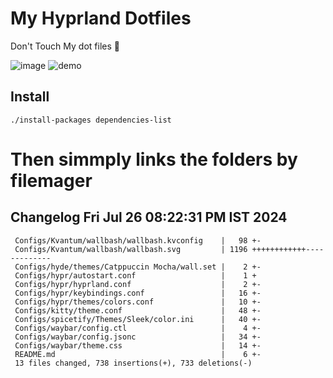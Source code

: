 # My Hyprland Dotfiles
  Don't Touch My dot files 🙂
 

  ![image](https://github.com/ALEX5402/dotfiles/assets/76860596/2fbe6020-4d76-4cf7-b052-58ff43cda405)
  ![demo](https://github.com/ALEX5402/dotfiles/assets/76860596/ff68bba7-e8da-49d3-a716-3ed3d73cfc25)

## Install
``` ./install-packages dependencies-list ```

# Then simmply links the folders by filemager
 
## Changelog Fri Jul 26 08:22:31 PM IST 2024
```
 Configs/Kvantum/wallbash/wallbash.kvconfig    |   98 +-
 Configs/Kvantum/wallbash/wallbash.svg         | 1196 ++++++++++++-------------
 Configs/hyde/themes/Catppuccin Mocha/wall.set |    2 +-
 Configs/hypr/autostart.conf                   |    1 +
 Configs/hypr/hyprland.conf                    |    2 +-
 Configs/hypr/keybindings.conf                 |   16 +-
 Configs/hypr/themes/colors.conf               |   10 +-
 Configs/kitty/theme.conf                      |   48 +-
 Configs/spicetify/Themes/Sleek/color.ini      |   40 +-
 Configs/waybar/config.ctl                     |    4 +-
 Configs/waybar/config.jsonc                   |   34 +-
 Configs/waybar/theme.css                      |   14 +-
 README.md                                     |    6 +-
 13 files changed, 738 insertions(+), 733 deletions(-)
```
 
